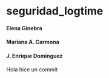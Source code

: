# seguridad_logtime
#### Elena Ginebra 
#### Mariana A. Carmona
#### J. Enrique Domínguez
Hola hice un commit
